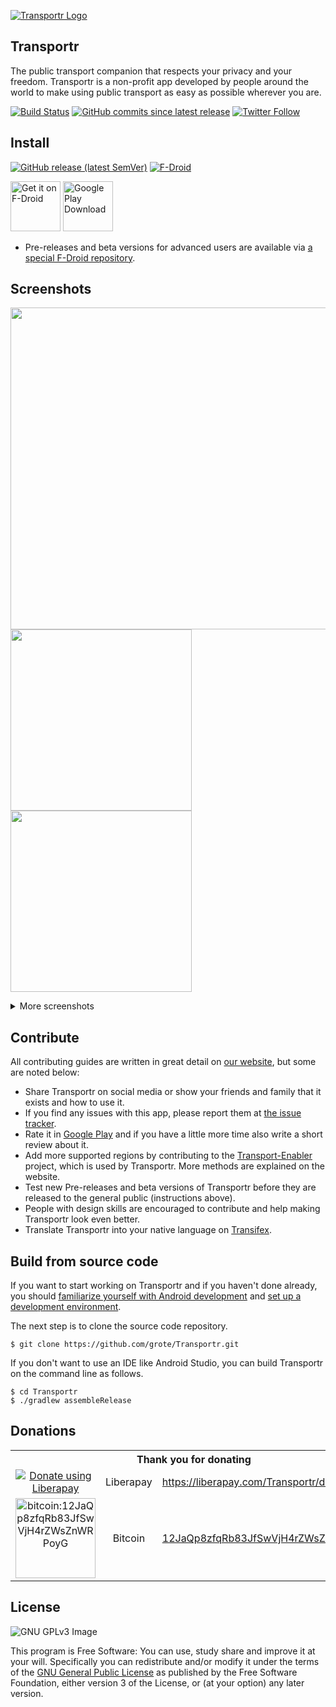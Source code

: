 [![Transportr Logo](/app/src/main/res/mipmap-xhdpi/ic_launcher.png)](https://transportr.app)

## Transportr

The public transport companion that respects your privacy and your freedom.
Transportr is a non-profit app developed by people around the world to make using public transport as easy as possible wherever you are. 

[![Build Status](https://travis-ci.org/grote/Transportr.svg?branch=master)](https://travis-ci.org/grote/Transportr)
[![GitHub commits since latest release](https://img.shields.io/github/commits-since/grote/Transportr/latest)](https://github.com/grote/Transportr/releases/tag/latest) 
[![Twitter Follow](https://img.shields.io/twitter/follow/TransportrApp?style=social)](https://twitter.com/intent/follow?screen_name=TransportrApp)

## Install

[![GitHub release (latest SemVer)](https://img.shields.io/github/v/release/grote/Transportr?label=latest%20version&sort=semver)](https://github.com/grote/Transportr/releases)
[![F-Droid](https://img.shields.io/f-droid/v/de.grobox.liberario)](https://f-droid.org/packages/de.grobox.liberario/)

[<img src="https://fdroid.gitlab.io/artwork/badge/get-it-on.png" alt="Get it on F-Droid" height="80">](https://f-droid.org/packages/de.grobox.liberario/)
[<img src="https://play.google.com/intl/en_us/badges/static/images/badges/en_badge_web_generic.png" alt="Google Play Download" height="80">](https://play.google.com/store/apps/details?id=de.grobox.liberario)

* Pre-releases and beta versions for advanced users are available via [a special F-Droid repository](http://grobox.de/fdroid/).

## Screenshots

[<img src="https://user-images.githubusercontent.com/50620416/140822064-86778b46-f701-40b0-a9bd-fc10d1397f0f.gif" height="515">](https://transportr.app/img/transportr.webm)
[<img src="fastlane/metadata/android/en-US/images/phoneScreenshots/1_FirstStart.png" width="290">](fastlane/metadata/android/en-US/images/phoneScreenshots/1_FirstStart.png)
[<img src="fastlane/metadata/android/en-US/images/phoneScreenshots/2_SavedSearches.png" width="290">](fastlane/metadata/android/en-US/images/phoneScreenshots/2_SavedSearches.png)

<details>
  <summary>More screenshots</summary>

[<img src="fastlane/metadata/android/en-US/images/phoneScreenshots/3_Trips.png" width="290">](fastlane/metadata/android/en-US/images/phoneScreenshots/3_Trips.png)
[<img src="fastlane/metadata/android/en-US/images/phoneScreenshots/4_TripDetails.png" width="290">](fastlane/metadata/android/en-US/images/phoneScreenshots/4_TripDetails.png)
[<img src="fastlane/metadata/android/en-US/images/phoneScreenshots/5_Station.png" width="290">](fastlane/metadata/android/en-US/images/phoneScreenshots/5_Station.png)
[<img src="fastlane/metadata/android/en-US/images/phoneScreenshots/6_Departures.png" width="290">](fastlane/metadata/android/en-US/images/phoneScreenshots/6_Departures.png)

</details>

## Contribute

All contributing guides are written in great detail on [our website](https://transportr.app/contribute/), but some are noted below:

* Share Transportr on social media or show your friends and family that it exists and how to use it.
* If you find any issues with this app, please report them at [the issue tracker](https://github.com/grote/Transportr/issues).
* Rate it in [Google Play](https://play.google.com/store/apps/details?id=de.grobox.liberario) and if you have a little more time also write a short review about it.
* Add more supported regions by contributing to the [Transport-Enabler](https://github.com/schildbach/public-transport-enabler/) project, which is used by Transportr. More methods are explained on the website.
* Test new Pre-releases and beta versions of Transportr before they are released to the general public (instructions above).
* People with design skills are encouraged to contribute and help making Transportr look even better.
* Translate Transportr into your native language on [Transifex](https://www.transifex.com/projects/p/transportr/).

## Build from source code

If you want to start working on Transportr and if you haven't done already, you should [familiarize yourself with Android development](https://developer.android.com/training/basics/firstapp/index.html) and [set up a development environment](https://developer.android.com/sdk/index.html).

The next step is to clone the source code repository.

    $ git clone https://github.com/grote/Transportr.git

If you don't want to use an IDE like Android Studio, you can build Transportr on the command line as follows.

    $ cd Transportr
    $ ./gradlew assembleRelease

## Donations

<table>
  <tr>
    <th colspan="3">Thank you for donating</th>
  </tr>
  <tr>
    <td align="center">
      <a href="https://liberapay.com/Transportr/donate/"><img alt="Donate using Liberapay" src="https://liberapay.com/assets/widgets/donate.svg"></a>
    </td>
    <td align="center">Liberapay</td>
    <td>
      <a href="https://liberapay.com/Transportr/donate">https://liberapay.com/Transportr/donate</a>
    </td>
  </tr>
  <tr>
    <td align="center"><a href="bitcoin:12JaQp8zfqRb83JfSwVjH4rZWsZnWRPoyG"><img src="https://transportr.app/img/bitcoin-qr.png" alt="bitcoin:12JaQp8zfqRb83JfSwVjH4rZWsZnWRPoyG" width="128px" height="128px"></a></td>
    <td align="center">Bitcoin</a></td>
    <td><a href="bitcoin:12JaQp8zfqRb83JfSwVjH4rZWsZnWRPoyG">12JaQp8zfqRb83JfSwVjH4rZWsZnWRPoyG</a></td>
  </tr>
</table>

## License

![GNU GPLv3 Image](https://www.gnu.org/graphics/gplv3-127x51.png)

This program is Free Software: You can use, study share and improve it at your
will. Specifically you can redistribute and/or modify it under the terms of the
[GNU General Public License](https://www.gnu.org/licenses/gpl.html) as
published by the Free Software Foundation, either version 3 of the License, or
(at your option) any later version.
